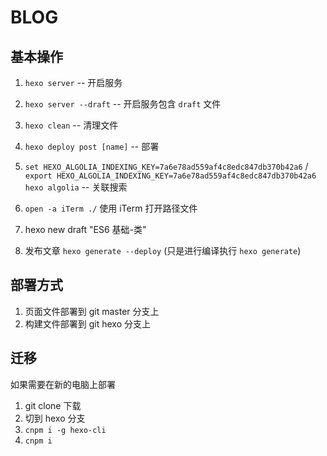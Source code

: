 # BLOG

## 基本操作

1.  `hexo server` -- 开启服务
2.  `hexo server --draft` -- 开启服务包含 `draft` 文件

3.  `hexo clean` -- 清理文件
4.  `hexo deploy post [name]` -- 部署

5.  `set HEXO_ALGOLIA_INDEXING_KEY=7a6e78ad559af4c8edc847db370b42a6` / `export HEXO_ALGOLIA_INDEXING_KEY=7a6e78ad559af4c8edc847db370b42a6` `hexo algolia` -- 关联搜索

6.  `open -a iTerm ./` 使用 iTerm 打开路径文件

7.  hexo new draft "ES6 基础-类"

8.  发布文章 `hexo generate --deploy` (只是进行编译执行 `hexo generate`)

## 部署方式

1.  页面文件部署到 git master 分支上
2.  构建文件部署到 git hexo 分支上

## 迁移

如果需要在新的电脑上部署

1.  git clone 下载
2.  切到 hexo 分支
3.  `cnpm i -g hexo-cli`
4.  `cnpm i`

